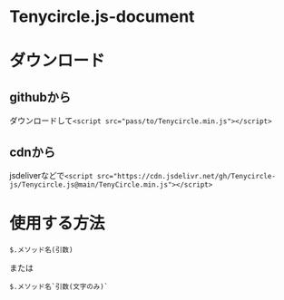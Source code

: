# Tenycircle.js-document
# ダウンロード
## githubから
ダウンロードして`<script src="pass/to/Tenycircle.min.js"></script>`
## cdnから
jsdeliverなどで`<script src="https://cdn.jsdelivr.net/gh/Tenycircle-js/Tenycircle.js@main/TenyCircle.min.js"></script>`
# 使用する方法
`$.メソッド名(引数)`

または

``` $.メソッド名`引数(文字のみ)` ```
